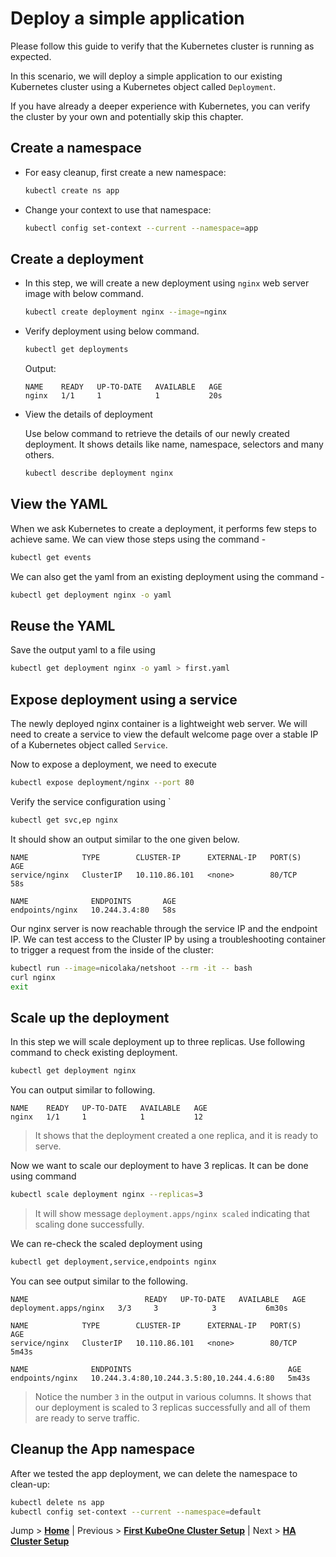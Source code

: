 # Deploy a simple application

Please follow this guide to verify that the Kubernetes cluster is running as expected.

In this scenario, we will deploy a simple application to our existing Kubernetes cluster using a Kubernetes object called `Deployment`.

If you have already a deeper experience with Kubernetes, you can verify the cluster by your own and potentially skip this chapter.

## Create a namespace

* For easy cleanup, first create a new namespace:
  ```bash
  kubectl create ns app
  ```

* Change your context to use that namespace:
  ```bash
  kubectl config set-context --current --namespace=app
  ```

## Create a deployment

* In this step, we will create a new deployment using `nginx` web server image with below command.
  ```bash
  kubectl create deployment nginx --image=nginx
  ```

* Verify deployment using below command.
  ```bash
  kubectl get deployments
  ```
  Output:
  ```text
  NAME    READY   UP-TO-DATE   AVAILABLE   AGE
  nginx   1/1     1            1           20s
  ```

* View the details of deployment

  Use below command to retrieve the details of our newly created deployment. It shows details like name, namespace, selectors and many others.
  ```bash
  kubectl describe deployment nginx
  ```

## View the YAML

When we ask Kubernetes to create a deployment, it performs few steps to achieve same. We can view those steps using the command -
```bash
kubectl get events
```

We can also get the yaml from an existing deployment using the command - 
```bash
kubectl get deployment nginx -o yaml 
```

## Reuse the YAML

Save the output yaml to a file using 
```bash
kubectl get deployment nginx -o yaml > first.yaml
```

## Expose deployment using a service

The newly deployed nginx container is a lightweight web server. We will need to create a service to view the default welcome page over a stable IP of a Kubernetes object called `Service`.

Now to expose a deployment, we need to execute 
```bash
kubectl expose deployment/nginx --port 80
```

Verify the service configuration using `
```bash
kubectl get svc,ep nginx
```
It should show an output similar to the one given below.
```text
NAME            TYPE        CLUSTER-IP      EXTERNAL-IP   PORT(S)   AGE
service/nginx   ClusterIP   10.110.86.101   <none>        80/TCP    58s

NAME              ENDPOINTS       AGE
endpoints/nginx   10.244.3.4:80   58s
```

Our nginx server is now reachable through the service IP and the endpoint IP. We can test access to the Cluster IP by using a troubleshooting container to trigger a request from the inside of the cluster:

```bash
kubectl run --image=nicolaka/netshoot --rm -it -- bash
curl nginx
exit
```

## Scale up the deployment 

In this step we will scale deployment up to three replicas. Use following command to check existing deployment.
```bash
kubectl get deployment nginx
```

You can output similar to following.

```text
NAME    READY   UP-TO-DATE   AVAILABLE   AGE
nginx   1/1     1            1           12
```
>It shows that the deployment created a one replica, and it is ready to serve.

Now we want to scale our deployment to have 3 replicas. It can be done using command 
```bash
kubectl scale deployment nginx --replicas=3
```
>It will show message `deployment.apps/nginx scaled` indicating that scaling done successfully.

We can re-check the scaled deployment using 
```bash
kubectl get deployment,service,endpoints nginx
```

You can see output similar to the following.

```text
NAME                          READY   UP-TO-DATE   AVAILABLE   AGE
deployment.apps/nginx   3/3     3            3           6m30s

NAME            TYPE        CLUSTER-IP      EXTERNAL-IP   PORT(S)   AGE
service/nginx   ClusterIP   10.110.86.101   <none>        80/TCP    5m43s

NAME              ENDPOINTS                                   AGE
endpoints/nginx   10.244.3.4:80,10.244.3.5:80,10.244.4.6:80   5m43s
```
>Notice the number `3` in the output in various columns. It shows that our deployment is scaled to 3 replicas successfully and all of them are ready to serve traffic.

## Cleanup the App namespace

After we tested the app deployment, we can delete the namespace to clean-up:

```bash
kubectl delete ns app
kubectl config set-context --current --namespace=default
```

Jump > [**Home**](../README.md) | Previous > [**First KubeOne Cluster Setup**](../03_first-kubeone-cluster/README.md) | Next > [**HA Cluster Setup**](../05_HA-master/README.md)